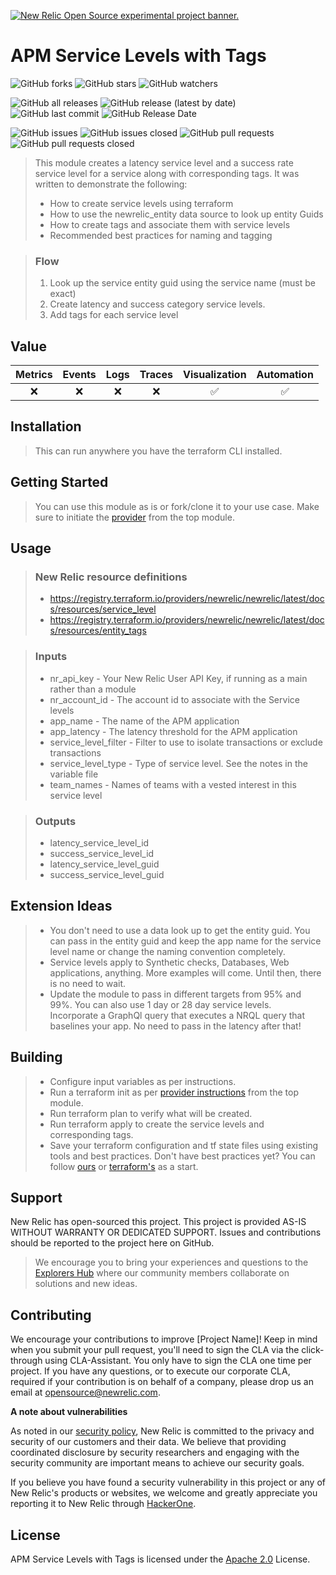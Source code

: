 <a href="https://opensource.newrelic.com/oss-category/#new-relic-experimental"><picture><source media="(prefers-color-scheme: dark)" srcset="https://github.com/newrelic/opensource-website/raw/main/src/images/categories/dark/Experimental.png"><source media="(prefers-color-scheme: light)" srcset="https://github.com/newrelic/opensource-website/raw/main/src/images/categories/Experimental.png"><img alt="New Relic Open Source experimental project banner." src="https://github.com/newrelic/opensource-website/raw/main/src/images/categories/Experimental.png"></picture></a>

# APM Service Levels with Tags
![GitHub forks](https://img.shields.io/github/forks/newrelic-experimental/newrelic-experimental-FIT-template?style=social)
![GitHub stars](https://img.shields.io/github/stars/newrelic-experimental/newrelic-experimental-FIT-template?style=social)
![GitHub watchers](https://img.shields.io/github/watchers/newrelic-experimental/newrelic-experimental-FIT-template?style=social)

![GitHub all releases](https://img.shields.io/github/downloads/newrelic-experimental/newrelic-experimental-FIT-template/total)
![GitHub release (latest by date)](https://img.shields.io/github/v/release/newrelic-experimental/newrelic-experimental-FIT-template)
![GitHub last commit](https://img.shields.io/github/last-commit/newrelic-experimental/newrelic-experimental-FIT-template)
![GitHub Release Date](https://img.shields.io/github/release-date/newrelic-experimental/newrelic-experimental-FIT-template)


![GitHub issues](https://img.shields.io/github/issues/newrelic-experimental/newrelic-experimental-FIT-template)
![GitHub issues closed](https://img.shields.io/github/issues-closed/newrelic-experimental/newrelic-experimental-FIT-template)
![GitHub pull requests](https://img.shields.io/github/issues-pr/newrelic-experimental/newrelic-experimental-FIT-template)
![GitHub pull requests closed](https://img.shields.io/github/issues-pr-closed/newrelic-experimental/newrelic-experimental-FIT-template)

> This module creates a latency service level and a success rate service level for a service along with corresponding tags. It was written to demonstrate the following:
> * How to create service levels using terraform
> * How to use the newrelic_entity data source to look up entity Guids
> * How to create tags and associate them with service levels
> * Recommended best practices for naming and tagging 

> ### Flow
> 1. Look up the service entity guid using the service name (must be exact)
> 2. Create latency and success category service levels. 
> 3. Add tags for each service level

## Value

|Metrics | Events | Logs | Traces | Visualization | Automation |
|:-:|:-:|:-:|:-:|:-:|:-:|
|:x:|:x:|:x:|:x:|:white_check_mark:|:white_check_mark:|

## Installation

> This can run anywhere you have the terraform CLI installed.

## Getting Started

> You can use this module as is or fork/clone it to your use case. 
Make sure to initiate the [provider](https://registry.terraform.io/providers/newrelic/newrelic/latest/docs/guides/provider_configuration#configuration-via-the-provider-block) from the top module.

## Usage

> ### New Relic resource definitions
> * https://registry.terraform.io/providers/newrelic/newrelic/latest/docs/resources/service_level
> * https://registry.terraform.io/providers/newrelic/newrelic/latest/docs/resources/entity_tags

> ### Inputs
> * nr_api_key - Your New Relic User API Key, if running as a main rather than a module
> * nr_account_id - The account id to associate with the Service levels
> * app_name - The name of the APM application
> * app_latency - The latency threshold for the APM application
> * service_level_filter - Filter to use to isolate transactions or exclude transactions
> * service_level_type - Type of service level. See the notes in the variable file
> * team_names - Names of teams with a vested interest in this service level

> ### Outputs
> * latency_service_level_id
> * success_service_level_id
> * latency_service_level_guid
> * success_service_level_guid

## Extension Ideas
> * You don't need to use a data look up to get the entity guid. You can pass in the entity guid and keep the app name for the service level name or change the naming convention completely.   
> * Service levels apply to Synthetic checks, Databases, Web applications, anything. More examples will come. Until then, there is no need to wait.
> * Update the module to pass in different targets from 95% and 99%. You can also use 1 day or 28 day service levels.  
Incorporate a GraphQl query that executes a NRQL query that baselines your app. No need to pass in the latency after that!  


## Building

> * Configure input variables as per instructions.
> * Run a terraform init as per [provider instructions](https://registry.terraform.io/providers/newrelic/newrelic/latest/docs/guides/provider_configuration#configuration-via-the-provider-block) from the top module. 
> * Run terraform plan to verify what will be created. 
> * Run terraform apply to create the service levels and corresponding tags.
> * Save your terraform configuration and tf state files using existing tools and best practices. Don't have best practices yet? You can follow [ours](https://docs.newrelic.com/docs/new-relic-solutions/observability-maturity/operational-efficiency/observability-as-code-guide/) or [terraform's](https://developer.hashicorp.com/terraform/cloud-docs/recommended-practices/part3.2) as a start.


## Support

New Relic has open-sourced this project. This project is provided AS-IS WITHOUT WARRANTY OR DEDICATED SUPPORT. Issues and contributions should be reported to the project here on GitHub.

>We encourage you to bring your experiences and questions to the [Explorers Hub](https://discuss.newrelic.com) where our community members collaborate on solutions and new ideas.


## Contributing

We encourage your contributions to improve [Project Name]! Keep in mind when you submit your pull request, you'll need to sign the CLA via the click-through using CLA-Assistant. You only have to sign the CLA one time per project. If you have any questions, or to execute our corporate CLA, required if your contribution is on behalf of a company, please drop us an email at opensource@newrelic.com.

**A note about vulnerabilities**

As noted in our [security policy](../../security/policy), New Relic is committed to the privacy and security of our customers and their data. We believe that providing coordinated disclosure by security researchers and engaging with the security community are important means to achieve our security goals.

If you believe you have found a security vulnerability in this project or any of New Relic's products or websites, we welcome and greatly appreciate you reporting it to New Relic through [HackerOne](https://hackerone.com/newrelic).

## License

APM Service Levels with Tags is licensed under the [Apache 2.0](http://apache.org/licenses/LICENSE-2.0.txt) License.

